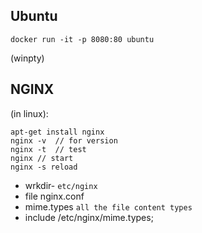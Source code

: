 



## Ubuntu
```
docker run -it -p 8080:80 ubuntu
```
(winpty)

## NGINX
(in linux):
```
apt-get install nginx
nginx -v  // for version
nginx -t  // test
nginx // start
nginx -s reload

```
- wrkdir- `etc/nginx`
- file nginx.conf
- mime.types `all the file content types`
- include /etc/nginx/mime.types;
